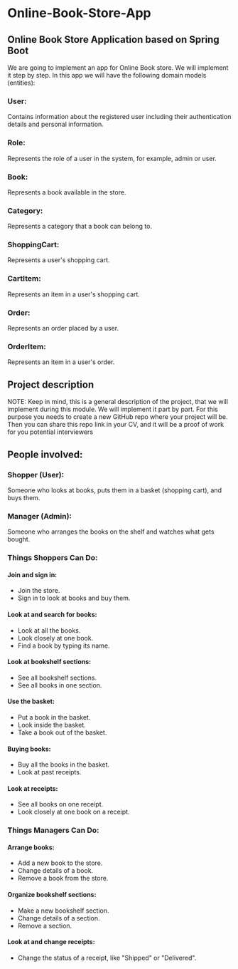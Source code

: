 # Online-Book-Store-App
## Online Book Store Application based on Spring Boot

We are going to implement an app for Online Book store. We will implement it step by step. In this app we will have the following domain models (entities):

### User:
Contains information about the registered user including their authentication details and personal information.
### Role:
Represents the role of a user in the system, for example, admin or user.
### Book:
Represents a book available in the store.
### Category:
Represents a category that a book can belong to.
### ShoppingCart:
Represents a user's shopping cart.
### CartItem:
Represents an item in a user's shopping cart.
### Order:
Represents an order placed by a user.
### OrderItem:
Represents an item in a user's order.

## Project description

NOTE: Keep in mind, this is a general description of the project, that we will implement during this module. We will implement it part by part. For this purpose you needs to create a new GitHub repo where your project will be. Then you can share this repo link in your CV, and it will be a proof of work for you potential interviewers

## People involved:

### Shopper (User):
Someone who looks at books, puts them in a basket (shopping cart), and buys them.
### Manager (Admin):
Someone who arranges the books on the shelf and watches what gets bought.

### Things Shoppers Can Do:

#### Join and sign in:
* Join the store.
* Sign in to look at books and buy them.
#### Look at and search for books:
* Look at all the books.
* Look closely at one book.
* Find a book by typing its name.
#### Look at bookshelf sections:
* See all bookshelf sections.
* See all books in one section.
#### Use the basket:
* Put a book in the basket.
* Look inside the basket.
* Take a book out of the basket.
#### Buying books:
* Buy all the books in the basket.
* Look at past receipts.
#### Look at receipts:
* See all books on one receipt.
* Look closely at one book on a receipt.

### Things Managers Can Do:

#### Arrange books:
* Add a new book to the store.
* Change details of a book.
* Remove a book from the store.
#### Organize bookshelf sections:
* Make a new bookshelf section.
* Change details of a section.
* Remove a section.
#### Look at and change receipts:
* Change the status of a receipt, like "Shipped" or "Delivered".

